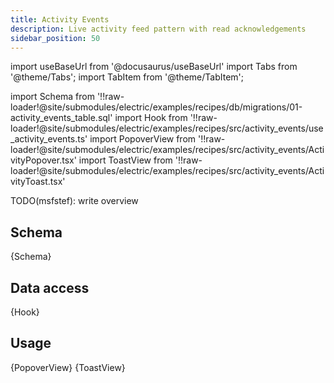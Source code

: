 ```yaml
---
title: Activity Events
description: Live activity feed pattern with read acknowledgements
sidebar_position: 50
---
```


import useBaseUrl from '@docusaurus/useBaseUrl'
import Tabs from '@theme/Tabs';
import TabItem from '@theme/TabItem';

import Schema from '!!raw-loader!@site/submodules/electric/examples/recipes/db/migrations/01-activity_events_table.sql'
import Hook from '!!raw-loader!@site/submodules/electric/examples/recipes/src/activity_events/use_activity_events.ts'
import PopoverView from '!!raw-loader!@site/submodules/electric/examples/recipes/src/activity_events/ActivityPopover.tsx'
import ToastView from '!!raw-loader!@site/submodules/electric/examples/recipes/src/activity_events/ActivityToast.tsx'

TODO(msfstef): write overview

## Schema

<CodeBlock language="sql">
  {Schema}
</CodeBlock>

## Data access

<CodeBlock language="ts">
  {Hook}
</CodeBlock>

## Usage

<Tabs groupId="view-component" queryString>
  <TabItem value="popover" label="Activity Popover">
    <CodeBlock language="tsx">
      {PopoverView}
    </CodeBlock>
  </TabItem>
  <TabItem value="toast" label="Activity Toast">
    <CodeBlock language="tsx">
      {ToastView}
    </CodeBlock>
  </TabItem>
</Tabs>
